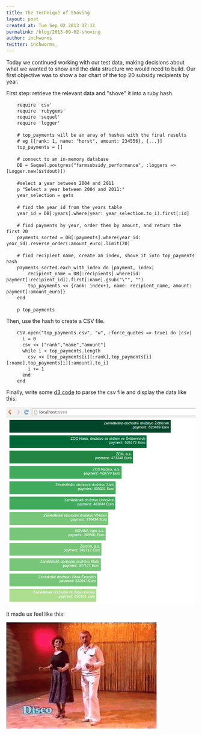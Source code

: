 ```yaml
---
title: The Technique of Shoving
layout: post
created_at: Tue Sep 02 2013 17:11
permalink: /blog/2013-09-02-shoving
author: inchworms
twitter: inchworms_
---
```


Today we continued working with our test data, making decisions about what we wanted to show and the data structure we would need to build. Our first objective was to show a bar chart of the top 20 subsidy recipients by year.

First step: retrieve the relevant data and "shove" it into a ruby hash.

		require 'csv'
		require 'rubygems'
		require 'sequel'
		require 'logger'

		# top_payments will be an aray of hashes with the final results
		# eg [{rank: 1, name: "horst", amount: 234556}, {...}]
		top_payments = []

		# connect to an in-memory database
		DB = Sequel.postgres("farmsubsidy_performance", :loggers => [Logger.new($stdout)])

		#select a year between 2004 and 2011
		p "Select a year between 2004 and 2011:"
		year_selection = gets

		# find the year_id from the years table
		year_id = DB[:years].where(year: year_selection.to_i).first[:id]

		# find payments by year, order them by amount, and return the first 20
		payments_sorted = DB[:payments].where(year_id: year_id).reverse_order(:amount_euro).limit(20)

		# find recipient name, create an index, shove it into top_payments hash
		payments_sorted.each_with_index do |payment, index|
			recipient_name = DB[:recipients].where(id: payment[:recipient_id]).first[:name].gsub("\"", "")
			top_payments << {rank: index+1, name: recipient_name, amount: payment[:amount_euro]}
		end

		p top_payments

Then, use the hash to create a CSV file.

		CSV.open("top_payments.csv", "w", :force_quotes => true) do |csv|
		  i = 0
		  csv << ["rank","name","amount"]
		  while i < top_payments.length
		    csv << [top_payments[i][:rank],top_payments[i][:name],top_payments[i][:amount].to_i]
		    i += 1
		  end
		end

Finally, write some [d3 code](https://github.com/inchworms/farmsubsidy/blob/master/index.html) to parse the csv file and display the data like this:

![horizontal_bar](/images/czech_bar.png)

It made us feel like this:

![dancing](/images/dancing.gif)

